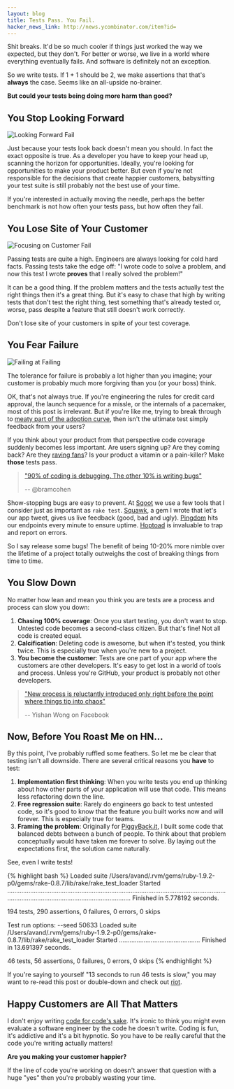 ```yaml
---
layout: blog
title: Tests Pass. You Fail.
hacker_news_link: http://news.ycombinator.com/item?id=
---
```

Shit breaks. It'd be so much cooler if things just worked the way we expected, but they don't. For better or worse, we live in a world where everything eventually fails. And software is definitely not an exception.

So we write tests. If 1 + 1 should be 2, we make assertions that that's **always** the case. Seems like an all-upside no-brainer.

**But could your tests being doing more harm than good?**

## You Stop Looking Forward

<img src="http://farm6.static.flickr.com/5134/5575368800_3a1e157df1_m.jpg" alt="Looking Forward Fail" title="Looking Forward Fail" class="right">

Just because your tests look back doesn't mean you should. In fact the exact opposite is true. As a developer you have to keep your head up, scanning the horizon for opportunities. Ideally, you're looking for opportunities to make your product better. But even if you're not responsible for the decisions that create happier customers, babysitting your test suite is still probably not the best use of your time.

If you're interested in actually moving the needle, perhaps the better benchmark is not how often your tests pass, but how often they fail.

## You Lose Site of Your Customer

<img src="http://farm6.static.flickr.com/5265/5574782175_e9b08ab39a_m.jpg" alt="Focusing on Customer Fail" title="Focusing on Customer Fail" class="right">

Passing tests are quite a high. Engineers are always looking for cold hard facts. Passing tests take the edge off: "I wrote code to solve a problem, and now this test I wrote **proves** that I really solved the problem!"

It can be a good thing. If the problem matters and the tests actually test the right things then it's a great thing. But it's easy to chase that high by writing tests that don't test the right thing, test something that's already tested or, worse, pass despite a feature that still doesn't work correctly.

Don't lose site of your customers in spite of your test coverage.

## You Fear Failure 

<img src="http://farm6.static.flickr.com/5253/5574803627_2129538b6c_m.jpg" alt="Failing at Failing" title="Failing at Failing" class="right">

The tolerance for failure is probably a lot higher than you imagine; your customer is probably much more forgiving than you (or your boss) think.

OK, that's not always true. If you're engineering the rules for credit card approval, the launch sequence for a missle, or the internals of a pacemaker, most of this post is irrelevant. But if you're like me, trying to break through to [meaty part of the adoption curve][4], then isn't the ultimate test simply feedback from your users?

If you think about your product from that perspective code coverage suddenly becomes less important. Are users signing up? Are they coming back? Are they [raving fans][7]? Is your product a vitamin or a pain-killer? Make **those** tests pass.

> ["90% of coding is debugging. The other 10% is writing bugs"][8]
>
> -- @bramcohen

Show-stopping bugs are easy to prevent. At [Sqoot][6] we use a few tools that I consider just as important as `rake test`. [Squawk][9], a gem I wrote that let's our app tweet, gives us live feedback (good, bad and ugly). [Pingdom][10] hits our endpoints every minute to ensure uptime. [Hoptoad][11] is invaluable to trap and report on errors.

So I say release some bugs! The benefit of being 10-20% more nimble over the lifetime of a project totally outweighs the cost of breaking things from time to time.

## You Slow Down

No matter how lean and mean you think you are tests are a process and process can slow you down:

1. **Chasing 100% coverage**: Once you start testing, you don't want to stop. Untested code becomes a second-class citizen. But that's fine! Not all code is created equal.
2. **Calcification**: Deleting code is awesome, but when it's tested, you think twice. This is especially true when you're new to a project.
3. **You become the customer**: Tests are one part of your app where the customers are other developers. It's easy to get lost in a world of tools and process. Unless you're GitHub, your product is probably not other developers.

> ["New process is reluctantly introduced only right before the point where things tip into chaos"][5]
>
> -- Yishan Wong on Facebook

## Now, Before You Roast Me on HN...

By this point, I've probably ruffled some feathers. So let me be clear that testing isn't all downside. There are several critical reasons you **have** to test:

1. **Implementation first thinking**: When you write tests you end up thinking about how other parts of your application will use that code. This means less refactoring down the line.
2. **Free regression suite**: Rarely do engineers go back to test untested code, so it's good to know that the feature you built works now and will forever. This is especially true for teams.
3. **Framing the problem**: Originally for [PiggyBack.it][2], I built some code that balanced debts between a bunch of people. To think about that problem conceptually would have taken me forever to solve. By laying out the expectations first, the solution came naturally.

See, even I write tests!

{% highlight bash %}
Loaded suite /Users/avand/.rvm/gems/ruby-1.9.2-p0/gems/rake-0.8.7/lib/rake/rake_test_loader
Started
..................................................................................................................................................................................................
Finished in 5.778192 seconds.

194 tests, 290 assertions, 0 failures, 0 errors, 0 skips

Test run options: --seed 50633
Loaded suite /Users/avand/.rvm/gems/ruby-1.9.2-p0/gems/rake-0.8.7/lib/rake/rake_test_loader
Started
..............................................
Finished in 13.691397 seconds.

46 tests, 56 assertions, 0 failures, 0 errors, 0 skips
{% endhighlight %}

If you're saying to yourself "13 seconds to run 46 tests is slow," you may want to re-read this post or double-down and check out [riot][3].

## Happy Customers are All That Matters

I don't enjoy writing [code for code's sake][1]. It's ironic to think you might even evaluate a software engineer by the code he doesn't write. Coding is fun, it's addictive and it's a bit hypnotic. So you have to be really careful that the code you're writing actually matters!

**Are you making your customer happier?**

If the line of code you're working on doesn't answer that question with a huge "yes" then you're probably wasting your time.



[1]: http://avandamiri.com/2010/02/08/getting-it-what-makes-a-great-software-engineer.html
[2]: http://piggyback.it/
[3]: https://github.com/thumblemonks/riot
[4]: http://en.wikipedia.org/wiki/Diffusion_of_innovations
[5]: http://algeri-wong.com/yishan/engineering-management-process.html
[6]: http://www.sqoot.com
[7]: http://www.amazon.com/Raving-Fans-Revolutionary-Approach-Customer/dp/0688123163
[8]: http://twitter.com/bramcohen/status/51714087842877440
[9]: http://github.com/avand/squawk
[10]: http://pingdom.com
[11]: http://hoptoadapp.com